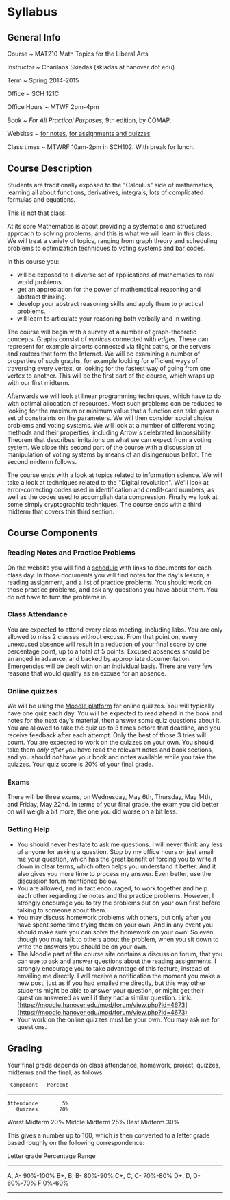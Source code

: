 # Syllabus

## General Info

Course
  ~ MAT210 Math Topics for the Liberal Arts

Instructor
  ~ Charilaos Skiadas (skiadas at hanover dot edu)

Term
  ~ Spring 2014-2015

Office
  ~ SCH 121C

Office Hours
  ~ MTWF 2pm-4pm

Book
  ~ *For All Practical Purposes*, 9th edition, by COMAP.

Websites
  ~ [for notes](skiadas.github.io/MathTopicsCourse/site/), [for assignments and quizzes](https://moodle.hanover.edu/course/view.php?id=676)

Class times
  ~ MTWRF 10am-2pm in SCH102. With break for lunch.

## Course Description

Students are traditionally exposed to the "Calculus" side of mathematics, learning all about functions, derivatives, integrals, lots of complicated formulas and equations.

This is not that class.

At its core Mathematics is about providing a systematic and structured approach to solving problems, and this is what we will learn in this class. We will treat a variety of topics, ranging from graph theory and scheduling problems to optimization techniques to voting systems and bar codes.

In this course you:

- will be exposed to a diverse set of applications of mathematics to real world problems.
- get an appreciation for the power of mathematical reasoning and abstract thinking.
- develop your abstract reasoning skills and apply them to practical problems.
- will learn to articulate your reasoning both verbally and in writing.

The course will begin with a survey of a number of graph-theoretic concepts. Graphs consist of *vertices* connected with *edges*. These can represent for example airports connected via flight paths, or the servers and routers that form the Internet. We will be examining a number of properties of such graphs, for example looking for efficient ways of traversing every vertex, or looking for the fastest way of going from one vertex to another. This will be the first part of the course, which wraps up with our first midterm.

Afterwards we will look at linear programming techniques, which have to do with optimal allocation of resources. Most such problems can be reduced to looking for the maximum or minimum value that a function can take given a set of constraints on the parameters. We will then consider social choice problems and voting systems. We will look at a number of different voting methods and their properties, including Arrow's celebrated Impossibility Theorem that describes limitations on what we can expect from a voting system. We close this second part of the course with a discussion of manipulation of voting systems by means of an disingenuous ballot. The second midterm follows.

The course ends with a look at topics related to information science. We will take a look at techniques related to the "Digital revolution". We'll look at error-correcting codes used in identification and credit-card numbers, as well as the codes used to accomplish data compression. Finally we look at some simply cryptographic techniques. The course ends with a third midterm that covers this third section.

## Course Components

### Reading Notes and Practice Problems

On the website you will find a [schedule](http://skiadas.github.io/MathTopicsCourse/site/schedule.html) with links to documents for each class day. In those documents you will find notes for the day's lesson, a reading assignment, and a list of practice problems. You should work on those practice problems, and ask any questions you have about them. You do not have to turn the problems in.

### Class Attendance

You are expected to attend every class meeting, including labs. You are only allowed to miss 2 classes without excuse. From that point on, every unexcused absence will result in a reduction of your final score by one percentage point, up to a total of 5 points. Excused absences should be arranged in advance, and backed by appropriate documentation. Emergencies will be dealt with on an individual basis. There are very few reasons that would qualify as an excuse for an absence.

### Online quizzes

We will be using the [Moodle platform](http://moodle.hanover.edu) for online quizzes. You will typically have one quiz each day. You will be expected to read ahead in the book and notes for the next day's material, then answer some quiz questions about it. You are allowed to take the quiz up to 3 times before that deadline, and you receive feedback after each attempt. Only the best of those 3 tries will count. You are expected to work on the quizzes on your own. You should take them *only after* you have read the relevant notes and book sections, and you should *not* have your book and notes available while you take the quizzes. Your quiz score is 20% of your final grade.

### Exams

There will be three exams, on Wednesday, May 6th, Thursday, May 14th, and Friday, May 22nd. In terms of your final grade, the exam you did better on will weigh a bit more, the one you did worse on a bit less.

### Getting Help

- You should never hesitate to ask me questions. I will never think any less of anyone for asking a question. Stop by my office hours or just email me your question, which has the great benefit of forcing you to write it down in clear terms, which often helps you understand it better. And it also gives you more time to process my answer. Even better, use the discussion forum mentioned below.
- You are allowed, and in fact encouraged, to work together and help each other regarding the notes and the practice problems. However, I strongly encourage you to try the problems out on your own first before talking to someone about them.
- You may discuss homework problems with others, but only after you have spent some time trying them on your own. And in any event you should make sure you can solve the homework on your own! So even though you may talk to others about the problem, when you sit down to write the answers you should be on your own.
- The Moodle part of the course site contains a discussion forum, that you can use to ask and answer questions about the reading assignments. I strongly encourage you to take advantage of this feature, instead of emailing me directly. I will receive a notification the moment you make a new post, just as if you had emailed me directly, but this way other students might be able to answer your question, or might get their question answered as well if they had a similar question. Link: [https://moodle.hanover.edu/mod/forum/view.php?id=4673](https://moodle.hanover.edu/mod/forum/view.php?id=4673)
- Your work on the online quizzes must be your own. You may ask me for questions.

## Grading

Your final grade depends on class attendance, homework, project, quizzes, midterms and the final, as follows:

     Component   Percent
--------------  --------
    Attendance        5%
       Quizzes       20%
 Worst Midterm       20%
Middle Midterm       25%
  Best Midterm       30%

This gives a number up to 100, which is then converted to a letter grade based roughly on the following correspondence:

 Letter grade     Percentage Range
--------------   -----------------
   A, A-                  90%-100%
   B+, B, B-               80%-90%
   C+, C, C-               70%-80%
   D+, D, D-               60%-70%
      F                     0%-60%
--------------   -----------------

